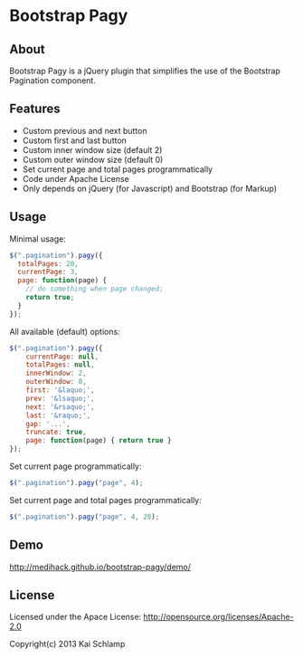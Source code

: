 # Bootstrap Pagy

## About

Bootstrap Pagy is a jQuery plugin that simplifies the use of the Bootstrap Pagination component.

## Features

* Custom previous and next button
* Custom first and last button
* Custom inner window size (default 2)
* Custom outer window size (default 0)
* Set current page and total pages programmatically
* Code under Apache License
* Only depends on jQuery (for Javascript) and Bootstrap (for Markup)

## Usage

Minimal usage:
```js
$(".pagination").pagy({
  totalPages: 20,
  currentPage: 3,
  page: function(page) {
    // do something when page changed;
    return true;
  }
});
```

All available (default) options:
```js
$(".pagination").pagy({
    currentPage: null,
    totalPages: null,
    innerWindow: 2,
    outerWindow: 0,
    first: '&laquo;',
    prev: '&lsaquo;',
    next: '&rsaquo;',
    last: '&raquo;',
    gap: '...',
    truncate: true,
    page: function(page) { return true }
});
```

Set current page programmatically:
```js
$(".pagination").pagy("page", 4);
```

Set current page and total pages programmatically:
```js
$(".pagination").pagy("page", 4, 20);
```

## Demo

http://medihack.github.io/bootstrap-pagy/demo/

## License

Licensed under the Apace License:
http://opensource.org/licenses/Apache-2.0

Copyright(c) 2013 Kai Schlamp
